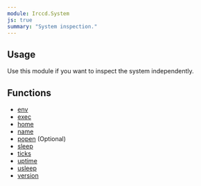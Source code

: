 ```yaml
---
module: Irccd.System
js: true
summary: "System inspection."
---
```


## Usage

Use this module if you want to inspect the system independently.

## Functions

  - [env](function/env.html)
  - [exec](function/exec.html)
  - [home](function/home.html)
  - [name](function/name.html)
  - [popen](function/popen.html) (Optional)
  - [sleep](function/sleep.html)
  - [ticks](function/ticks.html)
  - [uptime](function/uptime.html)
  - [usleep](function/usleep.html)
  - [version](function/version.html)
